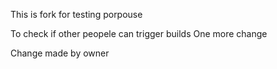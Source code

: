 This is fork for testing porpouse

To check if other peopele can trigger builds
One more change

Change made by owner
